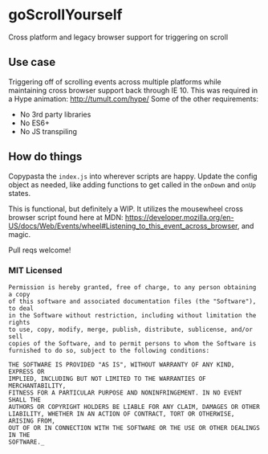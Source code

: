 # goScrollYourself
Cross platform and legacy browser support for triggering on scroll

## Use case
Triggering off of scrolling events across multiple platforms while maintaining cross browser support back through IE 10.
This was required in a Hype animation: http://tumult.com/hype/
Some of the other requirements:
* No 3rd party libraries
* No ES6+
* No JS transpiling

## How do things
Copypasta the `index.js` into wherever scripts are happy. Update the config object as needed, like adding functions to get called in the `onDown` and `onUp` states.

This is functional, but definitely a WIP.
It utilizes the mousewheel cross browser script found here at MDN: https://developer.mozilla.org/en-US/docs/Web/Events/wheel#Listening_to_this_event_across_browser, and magic.

Pull reqs welcome!

### MIT Licensed
```
Permission is hereby granted, free of charge, to any person obtaining a copy
of this software and associated documentation files (the "Software"), to deal
in the Software without restriction, including without limitation the rights
to use, copy, modify, merge, publish, distribute, sublicense, and/or sell
copies of the Software, and to permit persons to whom the Software is
furnished to do so, subject to the following conditions:

THE SOFTWARE IS PROVIDED "AS IS", WITHOUT WARRANTY OF ANY KIND, EXPRESS OR
IMPLIED, INCLUDING BUT NOT LIMITED TO THE WARRANTIES OF MERCHANTABILITY,
FITNESS FOR A PARTICULAR PURPOSE AND NONINFRINGEMENT. IN NO EVENT SHALL THE
AUTHORS OR COPYRIGHT HOLDERS BE LIABLE FOR ANY CLAIM, DAMAGES OR OTHER
LIABILITY, WHETHER IN AN ACTION OF CONTRACT, TORT OR OTHERWISE, ARISING FROM,
OUT OF OR IN CONNECTION WITH THE SOFTWARE OR THE USE OR OTHER DEALINGS IN THE
SOFTWARE._
```
